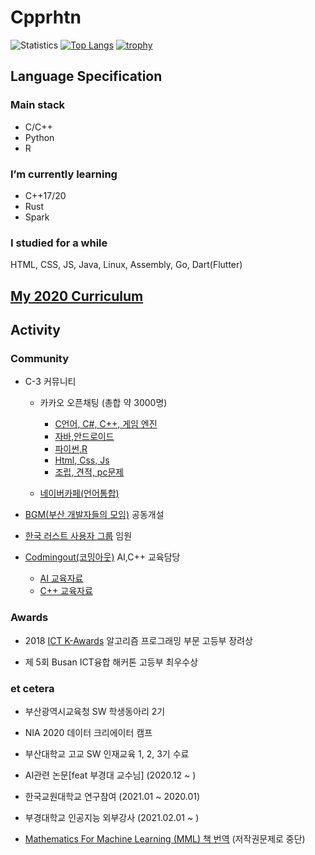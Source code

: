 # Cpprhtn

![Statistics](https://github-readme-stats.vercel.app/api?username=cpprhtn&show_icons=true)
[![Top Langs](https://github-readme-stats.vercel.app/api/top-langs/?username=cpprhtn&layout=compact&langs_count=8)](https://github.com/anuraghazra/github-readme-stats)
[![trophy](https://github-profile-trophy.vercel.app/?username=cpprhtn&theme=chalk&row=1&column=7)](https://github.com/ryo-ma/github-profile-trophy)
<!--[![Solved.ac Profile](http://mazassumnida.wtf/api/generate_badge?boj=xkzl9830)](https://solved.ac/xkzl9830)-->

## Language Specification

### Main stack

- C/C++
- Python
- R

### I’m currently learning

- C++17/20
- Rust
- Spark

### I studied for a while

HTML, CSS, JS, Java, Linux, Assembly, Go, Dart(Flutter)

## [My 2020 Curriculum](./Curriculum.md)

## Activity
### Community
- C-3 커뮤니티
    - 카카오 오픈채팅 (총합 약 3000명)
        - [C언어, C#, C++, 게임 엔진](https://open.kakao.com/o/ghFjlzr)
        - [자바,안드로이드](https://open.kakao.com/o/goAvtbOb)
        - [파이썬,R](https://open.kakao.com/o/gWvnqvF)
        - [Html, Css, Js](https://open.kakao.com/o/gm2yL8kb)
        - [조립, 견적, pc문제](https://open.kakao.com/o/gEI0jymb)
        
    - [네이버카페(언어통합)](https://cafe.naver.com/codecat)

- [BGM(부산 개발자들의 모임)](https://open.kakao.com/o/gr972MTb) 공동개설

- [한국 러스트 사용자 그룹](https://github.com/rust-kr) 임원

- [Codmingout(코밍아웃)](https://github.com/CodmingOut) AI,C++ 교육담당
    - [AI 교육자료](https://github.com/cpprhtn/Cppthrn-s_Deep_Learning) 
    - [C++ 교육자료](https://github.com/cpprhtn/Cpp_Study)


### Awards
- 2018 [ICT K-Awards](http://kise.or.kr/new/s2/s2_19.php) 알고리즘 프로그래밍 부문 고등부 장려상

- 제 5회 Busan ICT융합 해커톤 고등부 최우수상



### et cetera

- 부산광역시교육청 SW 학생동아리 2기

- NIA 2020 데이터 크리에이터 캠프

- 부산대학교 고교 SW 인재교육 1, 2, 3기 수료

- AI관련 논문[feat 부경대 교수님] (2020.12 ~ )

- 한국교원대학교 연구참여 (2021.01 ~ 2020.01)

- 부경대학교 인공지능 외부강사 (2021.02.01 ~ )

- [Mathematics For Machine Learning (MML) 책 번역](https://cpprhtn.github.io/2021-04-30/mml-translation) (저작권문제로 중단)

